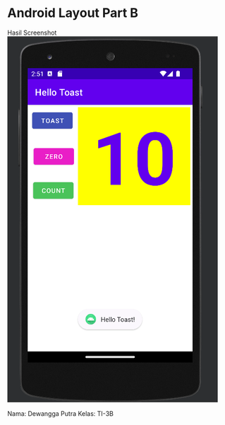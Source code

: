 # Android Layout Part B

Hasil Screenshot
![Screenshot](images/partB.png)

Nama: Dewangga Putra
Kelas: TI-3B